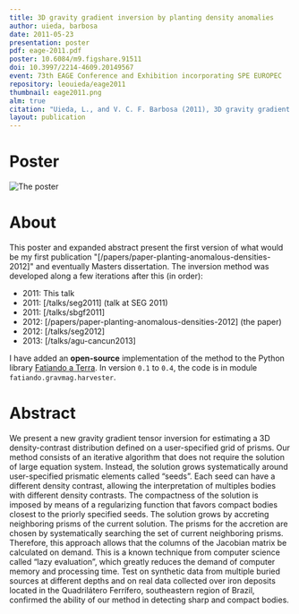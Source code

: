 ```yaml
---
title: 3D gravity gradient inversion by planting density anomalies
author: uieda, barbosa
date: 2011-05-23
presentation: poster
pdf: eage-2011.pdf
poster: 10.6084/m9.figshare.91511
doi: 10.3997/2214-4609.20149567
event: 73th EAGE Conference and Exhibition incorporating SPE EUROPEC
repository: leouieda/eage2011
thumbnail: eage2011.png
alm: true
citation: "Uieda, L., and V. C. F. Barbosa (2011), 3D gravity gradient inversion by planting density anomalies, in 73th EAGE Conference & Exhibition incorporating SPE EUROPEC, doi:10.3997/2214-4609.20149567."
layout: publication
---
```


# Poster

![The poster](/images/poster-eage2011.png)

# About

This poster and expanded abstract present the first version of what would be my
first publication "[/papers/paper-planting-anomalous-densities-2012]" and
eventually Masters dissertation.
The inversion method was developed along a few iterations after this
(in order):

* 2011: This talk
* 2011: [/talks/seg2011] (talk at SEG 2011)
* 2011: [/talks/sbgf2011]
* 2012: [/papers/paper-planting-anomalous-densities-2012] (the paper)
* 2012: [/talks/seg2012]
* 2013: [/talks/agu-cancun2013]

I have added an **open-source** implementation of the method to the Python
library [Fatiando a Terra](http://www.fatiando.org). In version `0.1` to `0.4`,
the code is in module `fatiando.gravmag.harvester`.

# Abstract

We present a new gravity gradient tensor inversion for estimating a 3D
density-contrast distribution defined on a user-specified grid of prisms. Our
method consists of an iterative algorithm that does not require the solution of
large equation system. Instead, the solution grows systematically around
user-specified prismatic elements called “seeds”. Each seed can have a
different density contrast, allowing the interpretation of multiples bodies
with different density contrasts. The compactness of the solution is imposed by
means of a regularizing function that favors compact bodies closest to the
priorly specified seeds. The solution grows by accreting neighboring prisms of
the current solution. The prisms for the accretion are chosen by systematically
searching the set of current neighboring prisms. Therefore, this approach
allows that the columns of the Jacobian matrix be calculated on demand. This is
a known technique from computer science called “lazy evaluation”, which greatly
reduces the demand of computer memory and processing time. Test on synthetic
data from multiple buried sources at different depths and on real data
collected over iron deposits located in the Quadrilátero Ferrífero,
southeastern region of Brazil, confirmed the ability of our method in detecting
sharp and compact bodies.
